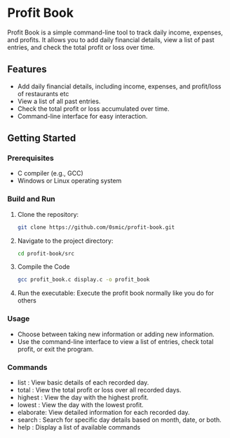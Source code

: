 # Profit Book

Profit Book is a simple command-line tool to track daily income, expenses, and profits. It allows you to add daily financial details, view a list of past entries, and check the total profit or loss over time.

## Features

- Add daily financial details, including income, expenses, and profit/loss of restaurants etc
- View a list of all past entries.
- Check the total profit or loss accumulated over time.
- Command-line interface for easy interaction.

## Getting Started

### Prerequisites

- C compiler (e.g., GCC)
- Windows or Linux operating system

### Build and Run

1. Clone the repository:

   ```bash
   git clone https://github.com/0smic/profit-book.git

2. Navigate to the project directory:
   ```bash
   cd profit-book/src

3. Compile the Code
   ```bash
   gcc profit_book.c display.c -o profit_book
4. Run the executable:
     Execute the profit book normally like you do for others

### Usage

- Choose between taking new information or adding new information.
- Use the command-line interface to view a list of entries, check total profit, or exit the program.

### Commands

- list     : View basic details of each recorded day.
- total    : View the total profit or loss over all recorded days.
- highest  : View the day with the highest profit.
- lowest   : View the day with the lowest profit.
- elaborate: View detailed information for each recorded day.
- search   : Search for specific day details based on month, date, or both.
- help     : Display a list of available commands

